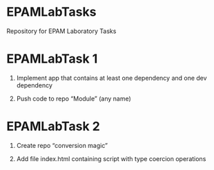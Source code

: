 # EPAMLabTasks
Repository for EPAM Laboratory Tasks
# EPAMLabTask 1

1) Implement app that contains at least one dependency and one dev dependency​

2) Push code to repo “Module” (any name)

# EPAMLabTask 2

1) Create repo “conversion magic”​

2) Add file index.html containing script with type coercion operations​
